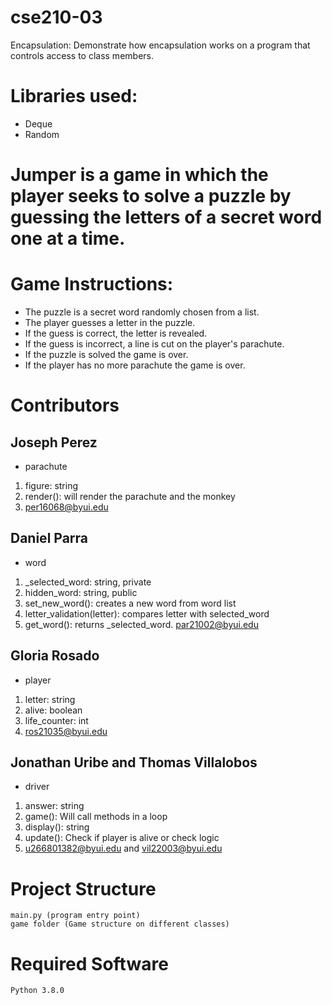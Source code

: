 # cse210-03
Encapsulation: Demonstrate how encapsulation works on a program that controls access to class members.

# Libraries used: 
* Deque
* Random

# Jumper is a game in which the player seeks to solve a puzzle by guessing the letters of a secret word one at a time. 

# Game Instructions:
* The puzzle is a secret word randomly chosen from a list.
* The player guesses a letter in the puzzle.
* If the guess is correct, the letter is revealed.
* If the guess is incorrect, a line is cut on the player's parachute.
* If the puzzle is solved the game is over.
* If the player has no more parachute the game is over.


# Contributors 

## Joseph Perez
- parachute 
1. figure: string
2. render(): will render the parachute and the monkey
3. per16068@byui.edu
  
## Daniel Parra
- word  
1. _selected_word: string, private 
2. hidden_word: string, public
3. set_new_word(): creates a new word from word list
4. letter_validation(letter): compares letter with selected_word
5. get_word(): returns _selected_word. 
  par21002@byui.edu
  
## Gloria Rosado
- player 
1. letter: string
2. alive: boolean
3. life_counter: int
4. ros21035@byui.edu

## Jonathan Uribe and Thomas Villalobos
- driver 
1. answer: string
2. game(): Will call methods in a loop
3. display(): string
4. update(): Check if player is alive or check logic
5. u266801382@byui.edu and vil22003@byui.edu

# Project Structure

    main.py (program entry point)
    game folder (Game structure on different classes)

# Required Software
    Python 3.8.0


  

      
   
    

